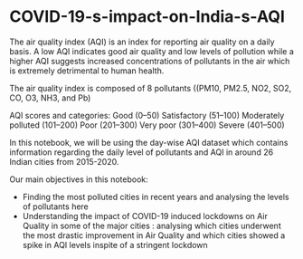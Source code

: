# COVID-19-s-impact-on-India-s-AQI
The air quality index (AQI) is an index for reporting air quality on a daily basis. A low AQI indicates good air quality and low levels of pollution while a higher AQI suggests increased concentrations of pollutants in the air which is extremely detrimental to human health.

The air quality index is composed of 8 pollutants ((PM10, PM2.5, NO2, SO2, CO, O3, NH3, and Pb)

AQI scores and categories:
Good (0–50)
Satisfactory (51–100)
Moderately polluted (101–200)
Poor (201–300)
Very poor (301–400)
Severe (401–500)

In this notebook, we will be using the day-wise AQI dataset which contains information regarding the daily level of pollutants and AQI in around 26 Indian cities from 2015-2020.

Our main objectives in this notebook:

* Finding the most polluted cities in recent years and analysing the levels of pollutants here
* Understanding the impact of COVID-19 induced lockdowns on Air Quality in some of the major cities : analysing which cities underwent the most drastic improvement in Air Quality and which cities showed a spike in AQI levels inspite of a stringent lockdown
